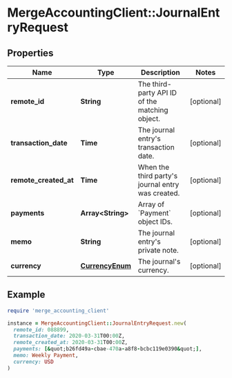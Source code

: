 # MergeAccountingClient::JournalEntryRequest

## Properties

| Name | Type | Description | Notes |
| ---- | ---- | ----------- | ----- |
| **remote_id** | **String** | The third-party API ID of the matching object. | [optional] |
| **transaction_date** | **Time** | The journal entry&#39;s transaction date. | [optional] |
| **remote_created_at** | **Time** | When the third party&#39;s journal entry was created. | [optional] |
| **payments** | **Array&lt;String&gt;** | Array of &#x60;Payment&#x60; object IDs. | [optional] |
| **memo** | **String** | The journal entry&#39;s private note. | [optional] |
| **currency** | [**CurrencyEnum**](CurrencyEnum.md) | The journal&#39;s currency. | [optional] |

## Example

```ruby
require 'merge_accounting_client'

instance = MergeAccountingClient::JournalEntryRequest.new(
  remote_id: 088899,
  transaction_date: 2020-03-31T00:00Z,
  remote_created_at: 2020-03-31T00:00Z,
  payments: [&quot;b26fd49a-cbae-470a-a8f8-bcbc119e0390&quot;],
  memo: Weekly Payment,
  currency: USD
)
```

